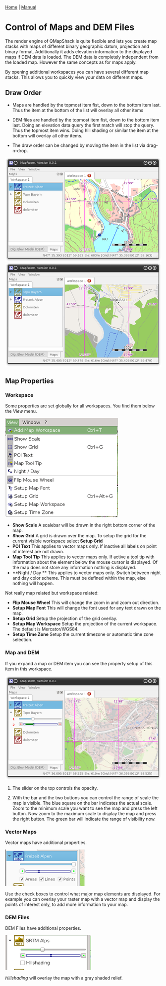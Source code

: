 [Home](Home) | [Manual](DocMain)

# Control of Maps and DEM Files

The render engine of QMapShack is quite flexible and lets you create map stacks with
maps of different binary geographic datum, projection and binary format. Additionally 
it adds elevation information to the displayed maps if DEM data is loaded. The DEM data 
is completely independent from the loaded map. However the same concepts as for maps 
apply.

By opening additional workspaces you can have several different map stacks. This allows 
you to quickly view your data on different maps.

## Draw Order

* Maps are handled by the topmost item fist, down to the bottom item last. Thus 
the item at the bottom of the list will overlay all other items

* DEM files are handled by the topmost item fist, down to the bottom item last. Doing
an elevation data query the first match will stop the query. Thus the topmost item wins. 
Doing hill shading or similar the item at the bottom will overlay all other items.

* The draw order can be changed by moving the item in the list via drag-n-drop.

![Alt text](images/DocControlMapDem/maproom1.png) ![Alt text](images/DocControlMapDem/maproom2.png)

## Map Properties

### Workspace

Some properties are set globally for all workspaces. You find them below the _View_ menu. 

![Alt text](images/DocControlMapDem/maproom3.png)


* **Show Scale** A scalebar will be drawn in the right bottom corner of the map.
* **Show Grid**  A grid is drawn over the map. To setup the grid for the current visible workspace select **Setup Grid**
* **POI Text**   This applies to vector maps only. If inactive all labels on point of interest are not drawn.
* **Map Tool Tip** This applies to vector maps only. If active a tool tip with information about the element below the mouse cursor is displayed. Of the map does not store any information nothing is displayed.
* **Night / Day ** This applies to vector maps only. Switch between night and day color scheme. This must be defined within the map, else nothing will happen.

Not really map related but workspace related:

* **Flip Mouse Wheel** This will change the zoom in and zoom out direction.
* **Setup Map Font** This will change the font used for any text drawn on the map.
* **Setup Grid** Setup the projection of the grid overlay.
* **Setup Map Workspace** Setup the projection of the current workspace. The default is Mercator/WGS84.
* **Setup Time Zone** Setup the current timezone or automatic time zone selection.

### Map and DEM

If you expand a map or DEM item you can see the  property setup of this item in this workspace.

![Alt text](images/DocControlMapDem/maproom5.png)

1. The slider on the top controls the opacity. 

2. With the bar and the two buttons you can control the range of scale the map is visible. The blue square on the bar indicates the actual scale. Zoom to the minimum scale you want to see the map and press the left button. Now zoom to the maximum scale to display the map and press the right button. The green bar will indicate the range of visibility now.

### Vector Maps

Vector maps have additional properties.

![Alt text](images/DocControlMapDem/maproom6.png)

Use the check boxes to control what major map elements are displayed. For example you can overlay your raster map with a vector map and display the points of interest only, to add more information to your map. 

### DEM Files

DEM Files have additional properties.

![Alt text](images/DocControlMapDem/maproom7.png)

_Hillshading_ will overlay the map with a gray shaded relief.
